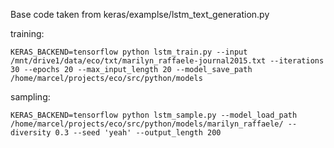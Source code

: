 Base code taken from keras/examplse/lstm_text_generation.py

training:

    KERAS_BACKEND=tensorflow python lstm_train.py --input /mnt/drive1/data/eco/txt/marilyn_raffaele-journal2015.txt --iterations 30 --epochs 20 --max_input_length 20 --model_save_path /home/marcel/projects/eco/src/python/models
    
sampling:

    KERAS_BACKEND=tensorflow python lstm_sample.py --model_load_path /home/marcel/projects/eco/src/python/models/marilyn_raffaele/ --diversity 0.3 --seed 'yeah' --output_length 200